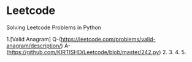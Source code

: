 # Leetcode
Solving Leetcode Problems in Python

1.[Valid Anagram]
	Q-(https://leetcode.com/problems/valid-anagram/description/)
	A-(https://github.com/KIRTISHD/Leetcode/blob/master/242.py)
2.
3.
4.
5.

